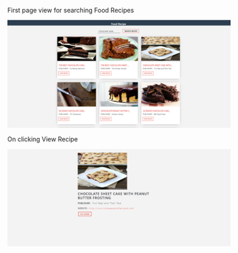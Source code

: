 First page view for searching Food Recipes

<p align="center">
  <img src="https://github.com/4bhishekKasam/React-FoodRecipe/blob/master/food.PNG"  width="800"/>
 </p>

On clicking View Recipe

<p align="center">
  <img src="https://github.com/4bhishekKasam/React-FoodRecipe/blob/master/food2.PNG"  width="800"/>
 </p>


